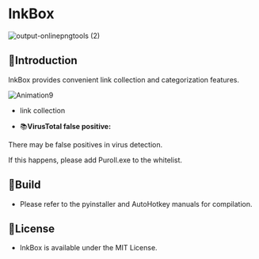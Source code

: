 # lnkBox
![output-onlinepngtools (2)](https://github.com/VerdantC/lnkBox/assets/134343920/b73908f7-43bc-437f-8ca0-91109b8610d7)


## 📑Introduction

lnkBox provides convenient link collection and categorization features.

![Animation9](https://github.com/VerdantC/lnkBox/assets/134343920/67148541-c573-446b-9567-741714332944)
- link collection



- 📚**VirusTotal false positive:** 

There may be false positives in virus detection. 

If this happens, please add Puroll.exe to the whitelist. 





## 📖Build



- Please refer to the pyinstaller and AutoHotkey manuals for compilation.





## 📜License

- lnkBox is available under the MIT License.







